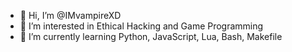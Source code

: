- 👋 Hi, I’m @IMvampireXD
- 👀 I’m interested in Ethical Hacking and Game Programming
- 🌱 I’m currently learning Python, JavaScript, Lua, Bash, Makefile

